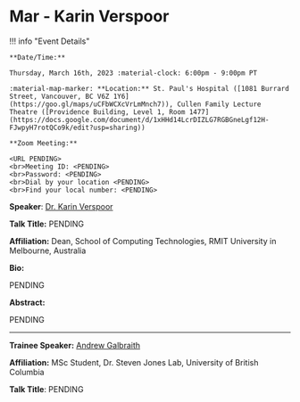# Mar - Karin Verspoor

!!! info "Event Details"

    **Date/Time:**

    Thursday, March 16th, 2023 :material-clock: 6:00pm - 9:00pm PT

    :material-map-marker: **Location:** St. Paul's Hospital ([1081 Burrard Street, Vancouver, BC V6Z 1Y6](https://goo.gl/maps/uCFbWCXcVrLmMnch7)), Cullen Family Lecture Theatre ([Providence Building, Level 1, Room 1477](https://docs.google.com/document/d/1xHHd14LcrDIZLG7RGBGneLgf12H-FJwpyH7rotQCo9k/edit?usp=sharing))

    **Zoom Meeting:**

    <URL PENDING>
    <br>Meeting ID: <PENDING>
    <br>Password: <PENDING>
    <br>Dial by your location <PENDING>
    <br>Find your local number: <PENDING>

**Speaker**: [Dr. Karin Verspoor](https://www.google.com/url?q=https://www.rmit.edu.au/contact/staff-contacts/academic-staff/v/verspoor-professor-karin&sa=D&source=calendar&usd=2&usg=AOvVaw23C_B9SP_ssfxO1lFVjaBl)

**Talk Title:** PENDING

**Affiliation:** Dean, School of Computing Technologies, RMIT University in Melbourne, Australia

**Bio:**

PENDING

**Abstract:**

PENDING

---

**Trainee Speaker:** [Andrew Galbraith](https://www.google.com/url?q=https://ca.linkedin.com/in/andrew-galbraith-168553200&sa=D&source=calendar&usd=2&usg=AOvVaw3kGZL9zGofoNKWTcrySzgz)

**Affiliation:** MSc Student, Dr. Steven Jones Lab, University of British Columbia

**Talk Title**: PENDING
